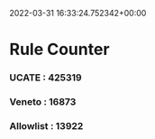 2022-03-31 16:33:24.752342+00:00
# Rule Counter 
 ### UCATE : 425319

 ### Veneto : 16873

 ### Allowlist : 13922